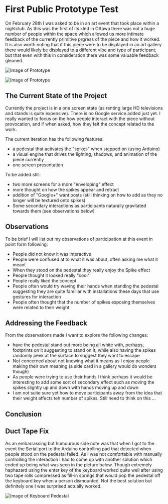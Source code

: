 # First Public Prototype TestOn February 28th I was asked to be in an art event that took place within a nightclub. As this was the first of its kind in Ottawa there was not a huge number of people within the space which allowed us more intimate feedback of the currently primitive prgress of the piece and how it worked. It is also worth noting that if this piece were to be displayed in an art gallery there would likely be displayed to a different vibe and type of participant; but that even with this in consideration there was some valuable feedback gleaned.![Image of Prototype](../project_images/FirstTest_1.jpg?raw=true "Image of Prototype")![Image of Prototype](../project_images/FirstTest_2.jpg?raw=true "Image of Prototype")## The Current State of the ProjectCurrently the project is in a one screen state (as renting large HD televisions and stands is quite expensive). There is no Google service added just yet. I really wanted to focus on the how people interact with the piece without provocation, and if when asked, how they felt the concept related to the work.The current iteration has the following features:- a pedestal that activates the "spikes" when stepped on (using Arduino)- a visual engine that drives the lighting, shadows, and animation of the piece currently- one screen presentationTo be added still:- two more screens for a more "enveloping" effect- more thought on how the spikes appear and retract- addition of "Google+" want posts (still thinking on how to add as they no longer will be textured onto spikes)- Some secondary interactions as participants naturally gravitated towards them (see observations below)## ObservationsTo be brief I will list out my observations of participation at this event in point form following:- People did not know it was interactive- People were confused at to what it was about, often asking me what it meant- When they stood on the pedestal they really enjoy the Spike effect- People thought it looked really "cool"- People really liked the concept- People often would try waving their hands when standing the pedestal suggesting they are quite familiar with installations these days that use gestures for interaction- People often thought that the number of spikes exposing themselves were related to their weight## Addressing the FeedbackFrom the observations made I want to explore the following changes:- have the pedestal stand out more being all white with, perhaps, footprints on it suggesting to stand on it; while also having the spikes randomly peek at the surface to suggest they want to escape- Not concerned about not knowing what it means as I enjoy people making their own meaning (a side card in a gallery would do wonders though)- As people were trying to use their hands I think perhaps it would be interesting to add some sort of secondary effect such as moving the spikes slightly up and down with hands moving up and down- I am not suite sure yet how to move participants away from the idea that their weight affects teh number of spikes. Still need to think on this ...## Conclusion## Duct Tape FixAs an embarrassing but humourous side note was that when I got to the event the Serial port to the Arduino controlling pad that detected when people stood on the pedestal failed. As I was not comfortable with manually controlling the interaction I had to come up with another solution which ended up being what was seen in the picture below. Though extremely haphazard using the enter key of the keyboard worked quite well after using two tape rolls compressed as fill-in springs that would pop the pedestal off the keyboard key when a person dismounted. Not the best solution but definitely one I was surprised actually worked.![Image of Keyboard Pedestal](../project_images/FirstTest_3.jpg?raw=true "Image of Keyboard Pedestal") 